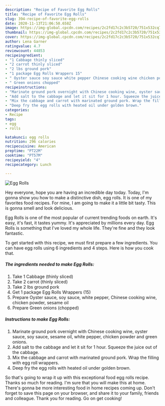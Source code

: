 ```yaml
---
description: "Recipe of Favorite Egg Rolls"
title: "Recipe of Favorite Egg Rolls"
slug: 394-recipe-of-favorite-egg-rolls
date: 2020-11-13T21:06:50.658Z
image: https://img-global.cpcdn.com/recipes/2c2fd17c2c3b5720/751x532cq70/egg-rolls-recipe-main-photo.jpg
thumbnail: https://img-global.cpcdn.com/recipes/2c2fd17c2c3b5720/751x532cq70/egg-rolls-recipe-main-photo.jpg
cover: https://img-global.cpcdn.com/recipes/2c2fd17c2c3b5720/751x532cq70/egg-rolls-recipe-main-photo.jpg
author: Lena Garner
ratingvalue: 4.7
reviewcount: 44853
recipeingredient:
- "1 Cabbage thinly sliced"
- "2 carrot thinly sliced"
- "2 lbs ground pork"
- "1 package Egg Rolls Wrappers 15"
- " Oyster sauce soy sauce white pepper Chinese cooking wine chicken powder sesame oil"
- " Green onions chopped"
recipeinstructions:
- "Marinate ground pork overnight with Chinese cooking wine, oyster sauce, soy sauce, sesame oil, white pepper, chicken powder and green onions."
- "Add salt to the cabbage and let it sit for 1 hour. Squeeze the juice out of the cabbage."
- "Mix the cabbage and carrot with marinated ground pork. Wrap the filling with egg roll wrappers."
- "Deep fry the egg rolls with heated oil under golden brown."
categories:
- Recipe
tags:
- egg
- rolls

katakunci: egg rolls 
nutrition: 296 calories
recipecuisine: American
preptime: "PT22M"
cooktime: "PT57M"
recipeyield: "4"
recipecategory: Lunch

---
```



![Egg Rolls](https://img-global.cpcdn.com/recipes/2c2fd17c2c3b5720/751x532cq70/egg-rolls-recipe-main-photo.jpg)

Hey everyone, hope you are having an incredible day today. Today, I'm gonna show you how to make a distinctive dish, egg rolls. It is one of my favorites food recipes. For mine, I am going to make it a little bit tasty. This is gonna smell and look delicious.

Egg Rolls is one of the most popular of current trending foods on earth. It's easy, it's fast, it tastes yummy. It's appreciated by millions every day. Egg Rolls is something that I've loved my whole life. They're fine and they look fantastic.




To get started with this recipe, we must first prepare a few ingredients. You can have egg rolls using 6 ingredients and 4 steps. Here is how you cook that.

<!--inarticleads1-->

##### The ingredients needed to make Egg Rolls:

1. Take 1 Cabbage (thinly sliced)
1. Take 2 carrot (thinly sliced)
1. Take 2 lbs ground pork
1. Get 1 package Egg Rolls Wrappers (15)
1. Prepare  Oyster sauce, soy sauce, white pepper, Chinese cooking wine, chicken powder, sesame oil
1. Prepare  Green onions (chopped)




<!--inarticleads2-->

##### Instructions to make Egg Rolls:

1. Marinate ground pork overnight with Chinese cooking wine, oyster sauce, soy sauce, sesame oil, white pepper, chicken powder and green onions.
1. Add salt to the cabbage and let it sit for 1 hour. Squeeze the juice out of the cabbage.
1. Mix the cabbage and carrot with marinated ground pork. Wrap the filling with egg roll wrappers.
1. Deep fry the egg rolls with heated oil under golden brown.




So that's going to wrap it up with this exceptional food egg rolls recipe. Thanks so much for reading. I'm sure that you will make this at home. There's gonna be more interesting food in home recipes coming up. Don't forget to save this page on your browser, and share it to your family, friends and colleague. Thank you for reading. Go on get cooking!

